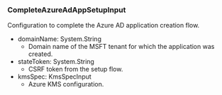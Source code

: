 ### CompleteAzureAdAppSetupInput
Configuration to complete the Azure AD application creation flow.

- domainName: System.String
  - Domain name of the MSFT tenant for which the application was created.
- stateToken: System.String
  - CSRF token from the setup flow.
- kmsSpec: KmsSpecInput
  - Azure KMS configuration.
